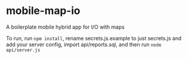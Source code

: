 # mobile-map-io
A boilerplate mobile hybrid app for I/O with maps

To run, run ```npm install```, rename secrets.js.example to just secrets.js and add your server config, import api/reports.sql, and then run ```node api/server.js```
